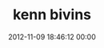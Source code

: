 ---
title: "kenn bivins"
date: 2012-11-09 18:46:12 00:00
permalink: /kennbivins
twitter: "kennbivins"
likes: [1454,1455]
id: 1422
gravatar: "http://www.gravatar.com/avatar/c927ceed2b5f96dfecb1d58252d6c46d"
---